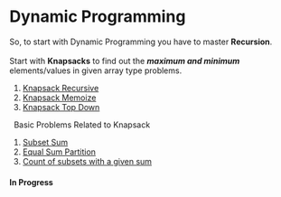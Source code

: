 # Dynamic Programming

So, to start with Dynamic Programming you have to master **Recursion**. <br><br>
Start with **Knapsacks** to find out the **_maximum and minimum_** elements/values in given array type problems. <br>
1) [Knapsack Recursive](../DP/knapsack_memoize.cpp)
2) [Knapsack Memoize](../DP/knapsack_memoize.cpp)
3) [Knapsack Top Down](../DP/knapsack_top_down.cpp) 

&nbsp; Basic Problems Related to Knapsack
1) [Subset Sum](../DP/Problems_Knapsack/subset_sum.cpp)
2) [Equal Sum Partition](../DP/Problems_Knapsack/equal_sum_partition.cpp)
3) [Count of subsets with a given sum](../DP/Problems_Knapsack/count_subsets.cpp)
   

#### In Progress
